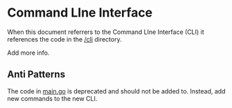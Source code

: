 # Command LIne Interface

When this document referrers to the Command LIne Interface (CLI) it references the code in the [/cli](../../cli/) directory.

<!-- TODO --> Add more info.

## Anti Patterns

The code in [main.go](../../main.go) is deprecated and should not be added to.  Instead, add new commands to the new CLI.
